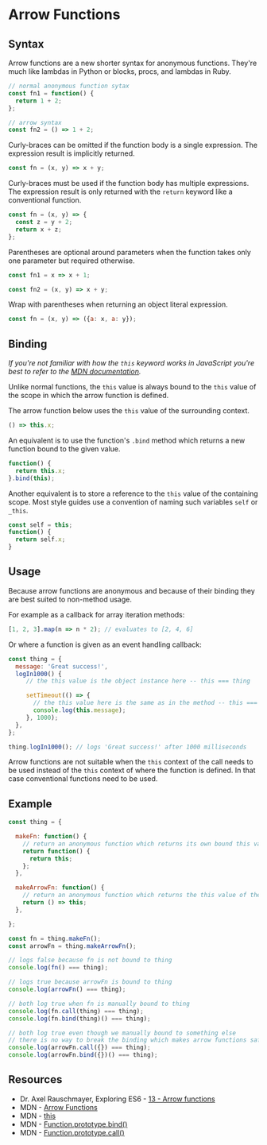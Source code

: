 # Arrow Functions

## Syntax

Arrow functions are a new shorter syntax for anonymous functions. They're much like lambdas in Python or blocks, procs, and lambdas in Ruby.
```javascript
// normal anonymous function sytax
const fn1 = function() {
  return 1 + 2;
};

// arrow syntax
const fn2 = () => 1 + 2;
```

Curly-braces can be omitted if the function body is a single expression.
The expression result is implicitly returned.
```javascript
const fn = (x, y) => x + y;
```

Curly-braces must be used if the function body has multiple expressions.
The expression result is only returned with the `return` keyword like a conventional function.
```javascript
const fn = (x, y) => {
  const z = y + 2;
  return x + z;
};
```

Parentheses are optional around parameters when the function takes only one parameter but required otherwise.
```javascript
const fn1 = x => x + 1;

const fn2 = (x, y) => x + y;
```

Wrap with parentheses when returning an object literal expression.
```javascript
const fn = (x, y) => ({a: x, a: y});
```

## Binding

_If you're not familiar with how the `this` keyword works in JavaScript you're best to refer to the [MDN documentation](https://developer.mozilla.org/en/docs/Web/JavaScript/Reference/Operators/this)._

Unlike normal functions, the `this` value is always bound to the `this` value of the scope in which the arrow function is defined.

The arrow function below uses the `this` value of the surrounding context.
```javascript
() => this.x;
```
An equivalent is to use the function's `.bind` method which returns a new function bound to the given value.
```javascript
function() {
  return this.x;
}.bind(this);
```
Another equivalent is to store a reference to the `this` value of the containing scope.
Most style guides use a convention of naming such variables `self` or `_this`.
```javascript
const self = this;
function() {
  return self.x;
}
```

## Usage

Because arrow functions are anonymous and because of their binding they are best suited to non-method usage.

For example as a callback for array iteration methods:
```javascript
[1, 2, 3].map(n => n * 2); // evaluates to [2, 4, 6]
```

Or where a function is given as an event handling callback:
```javascript
const thing = {
  message: 'Great success!',
  logIn1000() {
     // the this value is the object instance here -- this === thing

     setTimeout(() => {
       // the this value here is the same as in the method -- this === thing
       console.log(this.message);
     }, 1000);
  },
};

thing.logIn1000(); // logs 'Great success!' after 1000 milliseconds
```

Arrow functions are not suitable when the `this` context of the call needs to be used instead of the `this` context of where the function is defined.
In that case conventional functions need to be used.

## Example

```javascript
const thing = {

  makeFn: function() {
    // return an anonymous function which returns its own bound this value -- not the this value of the method
    return function() {
      return this;
    };
  },

  makeArrowFn: function() {
    // return an anonymous function which returns the this value of the method
    return () => this;
  },

};

const fn = thing.makeFn();
const arrowFn = thing.makeArrowFn();

// logs false because fn is not bound to thing
console.log(fn() === thing);

// logs true because arrowFn is bound to thing
console.log(arrowFn() === thing);

// both log true when fn is manually bound to thing
console.log(fn.call(thing) === thing);
console.log(fn.bind(thing)() === thing);

// both log true even though we manually bound to something else
// there is no way to break the binding which makes arrow functions safe to call from any context
console.log(arrowFn.call({}) === thing);
console.log(arrowFn.bind({})() === thing);
```

## Resources

* Dr. Axel Rauschmayer, Exploring ES6 - [13 - Arrow functions](http://exploringjs.com/es6/ch_arrow-functions.html)
* MDN - [Arrow Functions](https://developer.mozilla.org/en/docs/Web/JavaScript/Reference/Functions/Arrow_functions)
* MDN - [this](https://developer.mozilla.org/en/docs/Web/JavaScript/Reference/Operators/this)
* MDN - [Function.prototype.bind()](https://developer.mozilla.org/en/docs/Web/JavaScript/Reference/Global_objects/Function/bind)
* MDN - [Function.prototype.call()](https://developer.mozilla.org/en-US/docs/Web/JavaScript/Reference/Global_Objects/Function/call)
